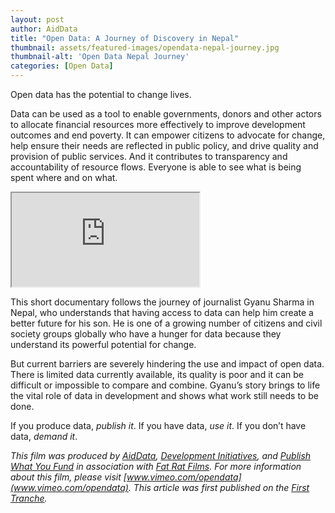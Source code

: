 ```yaml
---
layout: post
author: AidData
title: "Open Data: A Journey of Discovery in Nepal"
thumbnail: assets/featured-images/opendata-nepal-journey.jpg
thumbnail-alt: 'Open Data Nepal Journey'
categories: [Open Data]
---
```


Open data has the potential to change lives.

Data can be used as a tool to enable governments, donors and other actors to allocate financial resources more effectively to improve development outcomes and end poverty. It can empower citizens to advocate for change, help ensure their needs are reflected in public policy, and drive quality and provision of public services. And it contributes to transparency and accountability of resource flows. Everyone is able to see what is being spent where and on what.

<div class="media-resizable-wrapper">
  <iframe class="media-resizable-element" src="https://player.vimeo.com/video/129117891"></iframe>
</div>

This short documentary follows the journey of journalist Gyanu Sharma in Nepal, who understands that having access to data can help him create a better future for his son. He is one of a growing number of citizens and civil society groups globally who have a hunger for data because they understand its powerful potential for change.

But current barriers are severely hindering the use and impact of open data. There is limited data currently available, its quality is poor and it can be difficult or impossible to compare and combine. Gyanu’s story brings to life the vital role of data in development and shows what work still needs to be done.

If you produce data, *publish it*. If you have data, *use it*. If you don’t have data, *demand it*.

*This film was produced by [AidData](www.aiddata.org), [Development Initiatives](www.devinit.org), and [Publish What You Fund](http://www.publishwhatyoufund.org/) in association with [Fat Rat Films](http://www.fatratfilms.co.uk/). For more information about this film, please visit [www.vimeo.com/opendata](www.vimeo.com/opendata). This article was first published on the [First Tranche](http://aiddata.org/blog/open-data-a-journey-of-discovery-in-nepal).*
